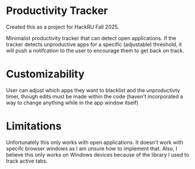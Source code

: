 # Productivity Tracker

Created this as a project for HackRU Fall 2025.

Minimalist productivity tracker that can detect open applications. If the tracker detects unproductive apps for a specific (adjustable) threshold, it will push a notifcation to the user to encourage them to get back on track.

# Customizability
User can adjust which apps they want to blacklist and the unproductivty timer, though edits must be made within the code (haven't incorporated a way to change anything while in the app window itself)


# Limitations
Unfortunately this only works with open applications. It doesn't work with specifc browser windows as I am unsure how to implement that.
Also, I believe this only works on Windows devices because of the library I used to track active tabs.
